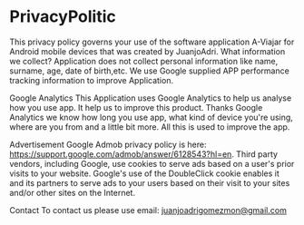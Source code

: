 # PrivacyPolitic
This privacy policy governs your use of the software application A-Viajar for Android mobile devices that was created by JuanjoAdri.
What information we collect?
Application does not collect personal information like name, surname, age, date of birth,etc.
We use Google supplied APP performance tracking information to improve Application.


Google Analytics
This Application uses Google Analytics to help us analyse how you use app. It help us to improve this product.
Thanks Google Analytics we know how long you use app, what kind of device you're using, where are you from and a little bit more. All this is used to improve the app.


Advertisement
Google Admob privacy policy is here: https://support.google.com/admob/answer/6128543?hl=en.
Third party vendors, including Google, use cookies to serve ads based on a user's prior visits to your website.
Google's use of the DoubleClick cookie enables it and its partners to serve ads to your users based on their visit to your sites and/or other sites on the Internet.


Contact
To contact us please use email: juanjoadrigomezmon@gmail.com
